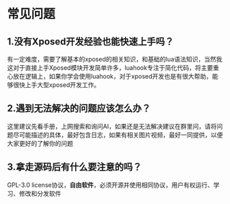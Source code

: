 # 常见问题

## 1.没有Xposed开发经验也能快速上手吗？

有一定难度，需要了解基本的xposed的相关知识，和基础的lua语法知识，当然我这对于直接上手Xposed模块开发简单许多，luahook专注于简化代码，将主要重心放在逻辑上，如果你学会使用luahook，对于xposed开发也是有很大帮助，能够很快上手大型xposed开发工作。


## 2.遇到无法解决的问题应该怎么办？

这里建议先看手册，上网搜索和询问AI，如果还是无法解决建议在群里问，请将问题尽可能描述的具体，最好包含日志，如果有相关图片视频，最好一同提供，以便大家更好的了解你的问题


## 3.拿走源码后有什么要注意的吗？

GPL-3.0 license协议，**自由软件**，必须开源并使用相同协议，用户有权运行、学习、修改和分发软件


